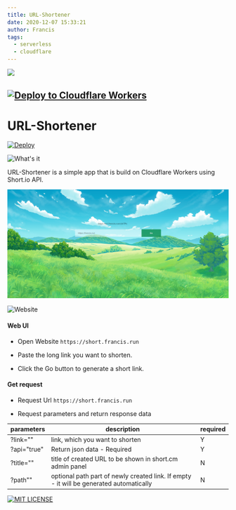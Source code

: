 ```yaml
---
title: URL-Shortener
date: 2020-12-07 15:33:21
author: Francis
tags:
  - serverless
  - cloudflare
---
```


![](https://simpleicons.org/icons/fujitsu.svg)

 [![Deploy to Cloudflare Workers](https://deploy.workers.cloudflare.com/button)](https://deploy.workers.cloudflare.com/?url=https://github.com/francis-du/url-shortener)
---
 
# URL-Shortener  

[![Deploy](https://github.com/francis-du/url-shortener/workflows/Deploy/badge.svg)](https://github.com/francis-du/url-shortener/actions?query=workflow%3ADeploy) 

![What's it](https://img.shields.io/badge/What's%20it-orange?style=for-the-badge) 

URL-Shortener is a simple app that is build on Cloudflare Workers using Short.io API.

[![index](https://raw.githubusercontent.com/francis-du/url-shortener/main/src/static/img/index.png)](https://short.francis.run/?link=https%3A%2F%2Ffrancis.run)

![Website](https://img.shields.io/badge/How%20to%20use-orange?style=for-the-badge)

#### Web UI
- Open Website `https://short.francis.run`

- Paste the long link you want to shorten.

- Click the Go button to generate a short link.

#### Get request

- Request Url `https://short.francis.run`

- Request parameters and return response data

|  parameters  | description  | required |
|  ----  | ----  | ------- | 
| ?link=""  | link, which you want to shorten| Y|
| ?api="true" | Return json data - Required| Y |
| ?title="" |title of created URL to be shown in short.cm admin panel | N |
| ?path""  | optional path part of newly created link. If empty - it will be generated automatically | N |

[![MIT LICENSE](https://img.shields.io/badge/MIT%20LICENSE-orange?style=for-the-badge)](LICENSE)
